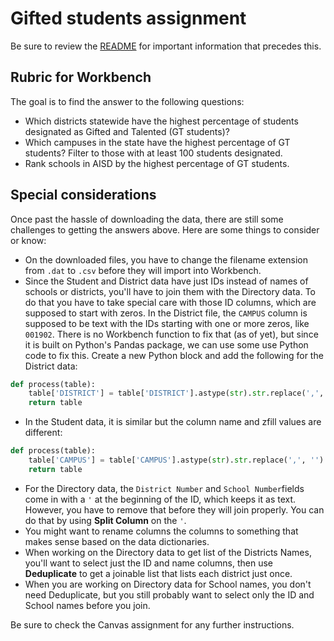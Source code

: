 # Gifted students assignment

Be sure to review the [README](README.md) for important information that precedes this.

## Rubric for Workbench

The goal is to find the answer to the following questions:

- Which districts statewide have the highest percentage of students designated as Gifted and Talented (GT students)?
- Which campuses in the state have the highest percentage of GT students? Filter to those with at least 100 students designated.
- Rank schools in AISD by the highest percentage of GT students.

## Special considerations

Once past the hassle of downloading the data, there are still some challenges to getting the answers above. Here are some things to consider or know:

- On the downloaded files, you have to change the filename extension from `.dat` to `.csv` before they will import into Workbench.
- Since the Student and District data have just IDs instead of names of schools or districts, you'll have to join them with the Directory data. To do that you have to take special care with those ID columns, which are supposed to start with zeros. In the District file, the `CAMPUS` column is supposed to be text with the IDs starting with one or more zeros, like `001902`. There is no Workbench function to fix that (as of yet), but since it is built on Python's Pandas package, we can use some use Python code to fix this. Create a new Python block and add the following for the District data:

```python
def process(table):
    table['DISTRICT'] = table['DISTRICT'].astype(str).str.replace(',', '').str.zfill(6)
    return table
```

- In the Student data, it is similar but the column name and zfill values are different:


```python
def process(table):
    table['CAMPUS'] = table['CAMPUS'].astype(str).str.replace(',', '').str.zfill(9)
    return table
```

- For the Directory data, the `District Number` and `School Number`fields come in with a `'` at the beginning of the ID, which keeps it as text. However, you have to remove that before they will join properly. You can do that by using **Split Column** on the `'`.
- You might want to rename columns the columns to something that makes sense based on the data dictionaries.
- When working on the Directory data to get list of the Districts Names, you'll want to select just the ID and name columns, then use **Deduplicate** to get a joinable list that lists each district just once.
- When you are working on Directory data for School names, you don't need Deduplicate, but you still probably want to select only the ID and School names before you join.

Be sure to check the Canvas assignment for any further instructions.
